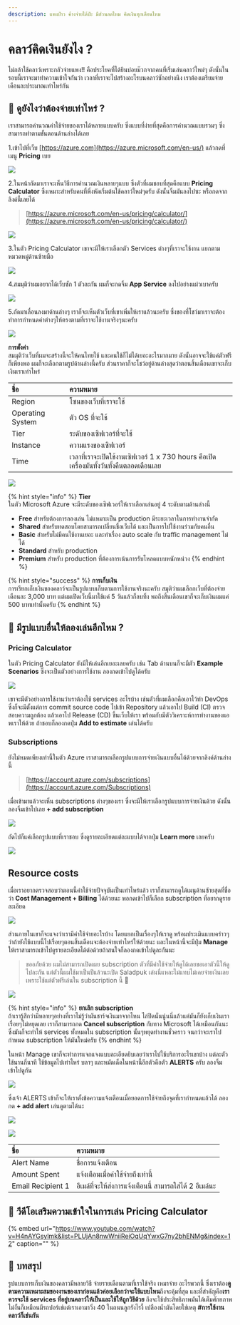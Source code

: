 ```yaml
---
description: แพงป่าว ค้างจ่ายได้ป่ะ มีส่วนลดไหม คิดเงินทุกเดือนไหม
---
```


# คลาว์คิดเงินยังไง ?

ไม่กล้าใช้คลาว์เพราะกลัวจ่ายแพง!! คือประโยคที่ได้ยินบ่อยม๊วกจากคนที่เริ่มเล่นคลาว์ใหม่ๆ ดังนั้นในรอบนี้เราจะมาทำความเข้าใจกันว่า เวลาที่เราจะไปสร้างอะไรบนคลาว์ซักอย่างนึง เราต้องเตรียมจ่ายเดือนละประมาณเท่าไหร่กัน

## 🤔 ดูยังไงว่าต้องจ่ายเท่าไหร่ ?

เราสามารถคำนวณค่าใช้จ่ายของเราได้หลายแบบครับ ซึ่งแบบที่ง่ายที่สุดคือการคำนวณแบบรวมๆ ซึ่งสามารถทำตามขั้นตอนด้านล่างได้เลย

1.เข้าไปที่เว็บ [https://azure.com](https://azure.microsoft.com/en-us/) แล้วกดที่เมนู **Pricing** เบย

![](../../.gitbook/assets/image%20%28213%29.png)

2.ในหน้าถัดมาเราจะเห็นวิธีการคำนวณเงินหลายๆแบบ ซึ่งตัวที่ผมชอบที่สุดคือแบบ **Pricing Calculator** ซึ่งเหมาะสำหรับคนที่พึ่งหัดเริ่มต้นใช้คลาว์ใหม่ๆครับ ดังนั้นจิ้มมันลงไปซะ หรือกดจากลิงค์นี้เลยได้

> [https://azure.microsoft.com/en-us/pricing/calculator/](https://azure.microsoft.com/en-us/pricing/calculator/)

![](../../.gitbook/assets/image%20%28641%29.png)

3.ในตัว Pricing Calculator เขาจะมีให้เราเลือกตัว Services ต่างๆที่เราจะใช้งาน แยกตามหมวดหมู่ด้านซ้ายมือ

![](../../.gitbook/assets/image%20%28584%29.png)

4.สมมุติว่าผมอยากได้เว็บซัก 1 ตัวละกัน ผมก็จะกดจิ้ม **App Service** ลงไปอย่างแผ่วเบาครับ

![](../../.gitbook/assets/image%20%28112%29.png)

5.ถัดมาเลื่อนลงมาด้านล่างๆ เราก็จะเห็นตัวเว็บที่เขาเพิ่มให้เราแล้วนะครับ ซึ่งของที่โชว์มาเราจะต้องทำการกำหนดค่าต่างๆให้ตรงตามที่เราจะใช้งานจริงๆนะครับ

![](../../.gitbook/assets/image%20%28432%29.png)

**การตั้งค่า**  
สมมุติว่าเว็บที่ผมจะสร้างนี้จะให้คนไทยใช้ และคนใช้ก็ไม่ได้เยอะอะไรมากมาย ดังนั้นอาจจะใช้แค่ตัวฟรีก็เพียงพอ ผมก็จะเลือกตามรูปด้านล่างนี้ครับ ส่วนราคาก็จะโชว์อยู่ด้านล่างสุดว่าตอนสิ้นเดือนเขาจะเก็บเงินเราเท่าไหร่

| ชื่อ | ความหมาย |
| :--- | :--- |
| Region | โซนของเว็บที่เราจะใช้ |
| Operating System | ตัว OS ที่จะใช้ |
| Tier | ระดับของเซิฟเวอร์ที่จะใช้ |
| Instance | ความแรงของเซิฟเวอร์ |
| Time | เวลาที่เราจะเปิดใช้งานเซิฟเวอร์  1 x 730 hours คือเปิดเครื่องมันทั้งวันทั้งคืนตลอดเดือนเลย |

![](../../.gitbook/assets/image%20%28493%29.png)

{% hint style="info" %}
**Tier**  
ในตัว Microsoft Azure จะมีระดับของเซิฟเวอร์ให้เราเลือกเล่นอยู่ 4 ระดับตามด้านล่างนี้

* **Free** สำหรับต้องการลองเล่น ไม่แหมาะเป็น production มีระยะเวลาในการทำงานจำกัด
* **Shared** สำหรับทดสอบโดยสามารถเปลี่ยนชื่อเว็บได้ และเป็นการไปใช้งานร่วมกับคนอื่น
* **Basic** สำหรับไม่มีคนใช้งานเยอะ และทำเรื่อง auto scale กับ traffic management ไม่ได้
* **Standard** สำหรับ production
* **Premium** สำหรับ production ที่ต้องการเน้นการรับโหลดแบบหนักหน่วง
{% endhint %}

{% hint style="success" %}
**การเก็บเงิน**  
การเรียกเก็บเงินของคลาว์จะเป็นรูปแบบเก็บตามการใช้งานจริงนะครับ สมุติว่าผมเลือกเว็บที่ต้องจ่ายเดือนละ 3,000 บาท แต่ผมเปิดเว็บนี้มาใช้แค่ 5 วันแล้วก็ลบทิ้ง พอถึงสิ้นเดือนเขาก็จะเก็บเงินผมแค่ 500 บาทเท่านั้นครับ
{% endhint %}

## 🤔 มีรูปแบบอื่นให้ลองเล่นอีกไหม ?

### Pricing Calculator

ในตัว Pricing Calculator ยังมีให้เล่นอีกเยอะเลยครับ เช่น Tab ด้านบนก็จะมีตัว **Example Scenarios** ซึ่งจะเป็นตัวอย่างการใช้งาน ลองกดเข้าไปดูได้ครับ

![](../../.gitbook/assets/image%20%28860%29.png)

เขาจะมีตัวอย่างการใช้งานว่าเราต้องใช้ services อะไรบ้าง เช่นตัวที่ผมเลือกคือเอาไว้ทำ DevOps ซึ่งก็จะมีตั้งแต่การ commit source code ไปเข้า Repository แล้วเอาไป Build \(CI\) ตรวจสอบความถูกต้อง แล้วเอาไป Release \(CD\) ขึ้นเว็บให้เรา พร้อมกับมีตัววิเคราะห์การทำงานของแอพเราให้ด้วย ถ้าชอบก็ลองกดปุ่ม **Add to estimate** เล่นได้ครับ

### Subscriptions

ยังไม่หมดเพียงเท่านี้ในตัว Azure เราสามารถเลือกรูปแบบการจ่ายเงินแบบอื่นได้ด้วยจากลิงค์ด้านล่างนี้

> [https://account.azure.com/subscriptions](https://account.azure.com/Subscriptions)

เมื่อเข้ามาแล้วจะเห็น subscriptions ต่างๆของเรา ซึ่งจะมีให้เราเลือกรูปแบบการจ่ายเงินด้วย ดังนั้นลองจิ้มเข้าไปเลย **+ add subscription**

![](../../.gitbook/assets/image%20%28408%29.png)

ถัดไปก็แค่เลือกรูปแบบที่เราชอบ ซึ่งดูรายละเอียดแต่ละแบบได้จากปุ่ม **Learn more** เลยครับ

![](../../.gitbook/assets/image%20%28998%29.png)

## Resource costs

เมื่อเราอยากตรวจสอบว่าตอนนี้ค่าใช้จ่ายปัจจุบันเป็นเท่าไหร่แล้ว เราก็สามารถดูได้เมนูด้านซ้ายสุดที่ชื่อว่า **Cost Management + Billing** ได้ด้วยนะ พอกดเข้าไปก็เลือก subscription ที่อยากดูรายละเอียด

![](../../.gitbook/assets/image%20%2838%29.png)

ส่วนภายในเขาก็จะแจงว่าเรามีค่าใช้จ่ายอะไรบ้าง โดยแยกเป็นเรื่องๆให้เราดู พร้อมประเมินแบบคร่าวๆว่าถ้ายังใช้แบบนี้ไปเรื่อยๆตอนสิ้นเดือนจะต้องจ่ายเท่าไหร่ให้ด้วยนะ และในหน้านี้จะมีปุ่ม **Manage** ให้เราสามารถเข้าไปดูรายละเอียดได้ต่อด้วยถ้าสนใจก็ลองกดเข้าไปดูละกันนะ

> ขออภัยด้วย ผมไม่สามารถเปิดเผย subscription ตัวที่มีค่าใช้จ่ายให้ดูได้เลยขอเอาตัวนี้ให้ดูไปละกัน แต่ตัวนี้ผมใช้มาเป็นปีแล้วนะเปิด Saladpuk เล่นนี่แหละไม่แทบไม่เคยจ่ายเงินเลย เพราะใช้แต่ตัวฟรีเล่นใน subscription นี้ 🤪

![](../../.gitbook/assets/image-950.png)

{% hint style="info" %}
**ยกเลิก subscription**  
ถ้าเรารู้สึกว่ามีหลายๆอย่างที่เราไม่รู้ว่ามันชาร์จเงินมาจากไหน ไล่ปิดนั่นนู่นนี่แล้วแต่มันก็ยังเก็บเงินเราเรื่อยๆไม่หยุดเลย เราก็สามารถกด **Cancel subscription** กับทาง Microsoft ได้เหมือนกันนะ ซึ่งมันก็จะทำให้ services ทั้งหมดใน subscription นั้นๆหยุดทำงานชั่วคราว จนกว่าจะเราไปกำหนด subscription ให้มันใหม่ครับ
{% endhint %}

ในหน้า Manage เขาก็จะทำการแจกแจงแบบละเอียดยิบเลยว่าเราไปใช้บริการอะไรเขาบ้าง แต่ละตัวใช้นานกี่นาที ใช้ข้อมูลไปเท่าไหร่ บลาๆ และหมัดเด็ดในหน้านี้อีกตัวคือตัว **ALERTS** ครับ ลองจิ้มเข้าไปดูกัน

![](../../.gitbook/assets/image%20%28556%29.png)

ซึ่งเจ้า ALERTS เข้าก็จะให้เราตั้งข้อความแจ้งเตือนเมื่อยอดการใช้จ่ายถึงจุดที่เรากำหนดแล้วได้ ลองกด **+ add alert** เล่นดูตามได้นะ

![](../../.gitbook/assets/image%20%28387%29.png)

![](../../.gitbook/assets/image%20%2872%29.png)

| ชื่อ | ความหมาย |
| :--- | :--- |
| Alert Name | ชื่อการแจ้งเตือน |
| Amount Spent | แจ้งเตือนเมื่อค่าใช้จ่ายถึงเท่านี้ |
| Email Recipient 1 | อีเมล์ที่จะให้ส่งการแจ้งเตือนนี้ สามารถใส่ได้ 2 อีเมล์นะ |

## 🎥 วีดีโอเสริมความเข้าใจในการเล่น Pricing Calculator

{% embed url="https://www.youtube.com/watch?v=H4nAYGsylmk&list=PLUjAn8nwWniiReiOqUqYwxG7ny2bhENMg&index=12" caption="" %}

## 🎯 บทสรุป

รูปแบบการเก็บเงินของคลาวมีหลายวิธี จ่ายรายเดือนตามที่เราใช้จริง เหมาจ่าย อะไรพวกนี้ ซึ่งเราต้อง**ดูตามความเหมาะสมของงานของเราก่อนแล้วค่อยเลือกว่าจะใช้แบบไหน**ถึงจะคุ้มที่สุด และที่สำคัญคือ**เราควรจะใช้ services ที่อยู่บนคลาว์ให้เป็นและใช้ให้ถูกวิธีด้วย** ถึงจะใช้ประสิทธิภาพมันได้เต็มศักยภาพ ไม่งั้นก็เหมือนมีรถปอร์เช่แต่เราเอามาวิ่ง 40 ในถนนลูกรังไรงี้ เปลืองน้ำมันโดยใช่เหตุ **\#การใช้งานคลาว์ก็เช่นกัน**


